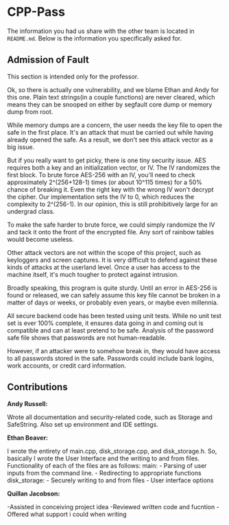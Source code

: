 CPP-Pass
========

The information you had us share with the other team is located in `README.md`. Below is the information you specifically asked for.

Admission of Fault
------------------

This section is intended only for the professor.

Ok, so there is actually one vulnerability, and we blame Ethan and Andy for this one. Plain text strings(in a couple functions) are never cleared, which means they can be snooped on either by segfault core dump or memory dump from root.

While memory dumps are a concern, the user needs the key file to open the safe in the first place. It's an attack that must be carried out while having already opened the safe. As a result, we don't see this attack vector as a big issue.

But if you really want to get picky, there is one tiny security issue. AES requires both a key and an initialization vector, or IV. The IV randomizes the first block. To brute force AES-256 with an IV, you'll need to check approximately 2^(256+128-1) times (or about 10^115 times) for a 50% chance of breaking it. Even the right key with the wrong IV won't decrypt the cipher. Our implementation sets the IV to 0, which reduces the complexity to 2^(256-1). In our opinion, this is still prohibitively large for an undergrad class.

To make the safe harder to brute force, we could simply randomize the IV and tack it onto the front of the encrypted file. Any sort of rainbow tables would become useless.

Other attack vectors are not within the scope of this project, such as keyloggers and screen captures. It is very difficult to defend against these kinds of attacks at the userland level. Once a user has access to the machine itself, it's much tougher to protect against intrusion.

Broadly speaking, this program is quite sturdy. Until an error in AES-256 is found or released, we can safely assume this key file cannot be broken in a matter of days or weeks, or probably even years, or maybe even millennia.

All secure backend code has been tested using unit tests. While no unit test set is ever 100% complete, it ensures data going in and coming out is compatible and can at least pretend to be safe. Analysis of the password safe file shows that passwords are not human-readable.

However, if an attacker were to somehow break in, they would have access to all passwords stored in the safe. Passwords could include bank logins, work accounts, or credit card information.

Contributions
-------------

**Andy Russell:**

Wrote all documentation and security-related code, such as Storage and SafeString. Also set up environment and IDE settings.

**Ethan Beaver:**

   I wrote the entirety of main.cpp, disk_storage.cpp, and disk_storage.h. So, basically I wrote the User Interface and the writing to and from files. Functionality of each of the files are as follows:
   main:
    - Parsing of user inputs from the command line.
    - Redirecting to appropriate functions
   disk_storage:
    - Securely writing to and from files
    - User interface options

**Quillan Jacobson:**
    
-Assisted in conceiving project idea
-Reviewed written code and fucntion
-Offered what support i could when writing